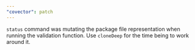 ```yaml
---
"covector": patch
---
```


`status` command was mutating the package file representation when running the validation function. Use `cloneDeep` for the time being to work around it.
